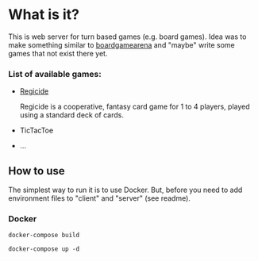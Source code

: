 # What is it?

This is web server for turn based games (e.g. board games). Idea was to make something similar to [boardgamearena](https://boardgamearena.com/) and "maybe" write some games that not exist there yet.


### List of available games:

- [Regicide](https://boardgamegeek.com/boardgame/307002/regicide)

    Regicide is a cooperative, fantasy card game for 1 to 4 players, played using a standard deck of cards.

- TicTacToe

- ...



## How to use

The simplest way to run it is to use Docker. But, before you need to add environment files to "client" and "server" (see readme).

### Docker

`docker-compose build`

`docker-compose up -d`
